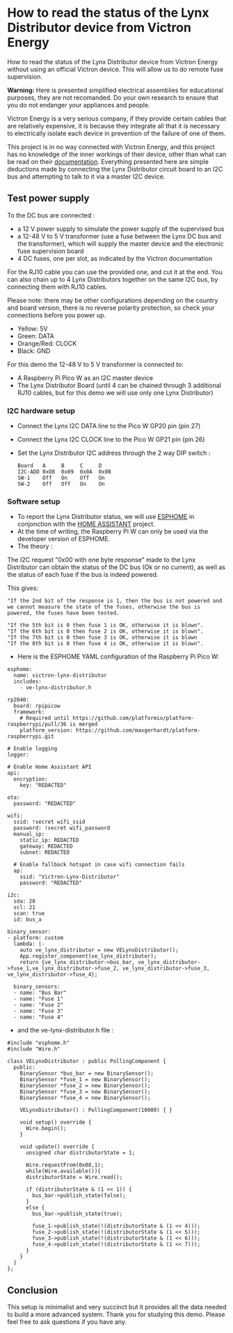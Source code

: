 # How to read the status of the Lynx Distributor device from Victron Energy
How to read the status of the Lynx Distributor device from Victron Energy without using an official Victron device. This will allow us to do remote fuse supervision.

**Warning:** Here is presented simplified electrical assemblies for educational purposes, they are not recomanded. Do your own research to ensure that you do not endanger your appliances and people.

Victron Energy is a very serious company, if they provide certain cables that are relatively expensive, it is because they integrate all that it is necessary to electrically isolate each device in prevention of the failure of one of them.

This project is in no way connected with Victron Energy, and this project has no knowledge of the inner workings of their device, other than what can be read on their [documentation]([url](https://www.victronenergy.com/upload/documents/Lynx_Distributor/Lynx_Distributor-en.pdf)). Everything presented here are simple deductions made by connecting the Lynx Distributor circuit board to an I2C bus and attempting to talk to it via a master I2C device.

## Test power supply

To the DC bus are connected :

- a 12 V power supply to simulate the power supply of the supervised bus
- a 12-48 V to 5 V transformer (use a fuse between the Lynx DC bus and the transformer), which will supply the master device and the electronic fuse supervision board
- 4 DC fuses, one per slot, as indicated by the Victron documentation

For the RJ10 cable you can use the provided one, and cut it at the end. You can also chain up to 4 Lynx Distributors together on the same I2C bus, by connecting them with RJ10 cables.

Please note: there may be other configurations depending on the country and board version, there is no reverse polarity protection, so check your connections before you power up.

- Yellow: 5V
- Green: DATA
- Orange/Red: CLOCK
- Black: GND

For this demo the 12-48 V to 5 V transformer is connected to:

- A Raspberry Pi Pico W as an I2C master device
- The Lynx Distributor Board (until 4 can be chained through 3 additional RJ10 cables, but for this demo we will use only one Lynx Distributor)

### I2C hardware setup

- Connect the Lynx I2C DATA line to the Pico W GP20 pin (pin 27)
- Connect the Lynx I2C CLOCK line to the Pico W GP21 pin (pin 26)
- Set the Lynx Distributor I2C address through the 2 way DIP switch :

      Board   A     B     C     D
      I2C-ADD 0xO8  0x09  0x0A  0x0B
      SW-1    Off   On    Off   On
      SW-2    Off   Off   On    On

### Software setup

- To report the Lynx Distributor status, we will use [ESPHOME]([url](https://esphome.io/)) in conjonction with the [HOME ASSISTANT]([url](https://www.home-assistant.io/)) project.
- At the time of writing, the Raspberry Pi W can only be used via the developer version of ESPHOME.
- The theory :

The I2C request "0x00 with one byte response" made to the Lynx Distributor can obtain the status of the DC bus (Ok or no current), as well as the status of each fuse if the bus is indeed powered.

This gives:

```
"If the 2nd bit of the response is 1, then the bus is not powered and we cannot measure the state of the fuses, otherwise the bus is powered, the fuses have been tested.

"If the 5th bit is 0 then fuse 1 is OK, otherwise it is blown".
"If the 6th bit is 0 then fuse 2 is OK, otherwise it is blown".
"If the 7th bit is 0 then fuse 3 is OK, otherwise it is blown
"If the 8th bit is 0 then fuse 4 is OK, otherwise it is blown".
```
- Here is the ESPHOME YAML configuration of the Raspberry Pi Pico W:

```
esphome:
  name: victron-lynx-distributor
  includes:
    - ve-lynx-distributor.h

rp2040:
  board: rpipicow
  framework:
    # Required until https://github.com/platformio/platform-raspberrypi/pull/36 is merged
    platform_version: https://github.com/maxgerhardt/platform-raspberrypi.git

# Enable logging
logger:

# Enable Home Assistant API
api:
  encryption:
    key: "REDACTED"

ota:
  password: "REDACTED"

wifi:
  ssid: !secret wifi_ssid
  password: !secret wifi_password
  manual_ip:
    static_ip: REDACTED
    gateway: REDACTED
    subnet: REDACTED

  # Enable fallback hotspot in case wifi connection fails
  ap:
    ssid: "Victron-Lynx-Distributor"
    password: "REDACTED"

i2c: 
  sda: 20
  scl: 21
  scan: true
  id: bus_a

binary_sensor:
- platform: custom
  lambda: |-
    auto ve_lynx_distributor = new VELynxDistributor();
    App.register_component(ve_lynx_distributor);
    return {ve_lynx_distributor->bus_bar, ve_lynx_distributor->fuse_1,ve_lynx_distributor->fuse_2, ve_lynx_distributor->fuse_3, ve_lynx_distributor->fuse_4};

  binary_sensors:
  - name: "Bus Bar"
  - name: "Fuse 1"
  - name: "Fuse 2"
  - name: "Fuse 3"
  - name: "Fuse 4"
```

- and the ve-lynx-distributor.h file :
```
#include "esphome.h"
#include "Wire.h"

class VELynxDistributor : public PollingComponent {
  public:
    BinarySensor *bus_bar = new BinarySensor();
    BinarySensor *fuse_1 = new BinarySensor();
    BinarySensor *fuse_2 = new BinarySensor();
    BinarySensor *fuse_3 = new BinarySensor();
    BinarySensor *fuse_4 = new BinarySensor();
    
    VELynxDistributor() : PollingComponent(10000) { }
 
    void setup() override {
      Wire.begin();
    }

    void update() override {
      unsigned char distributorState = 1;

      Wire.requestFrom(0x08,1);
      while(Wire.available()){
      distributorState = Wire.read();
            
      if (distributorState & (1 << 1)) {
        bus_bar->publish_state(false);
      }
      else {
        bus_bar->publish_state(true);

        fuse_1->publish_state(!(distributorState & (1 << 4)));
        fuse_2->publish_state(!(distributorState & (1 << 5)));
        fuse_3->publish_state(!(distributorState & (1 << 6)));
        fuse_4->publish_state(!(distributorState & (1 << 7)));
      }
    }      
  }
};
```

## Conclusion

This setup is minimalist and very succinct but it provides all the data needed to build a more advanced system. Thank you for studying this demo. Please feel free to ask questions if you have any.
